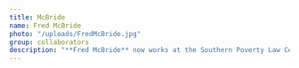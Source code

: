 ```yaml
---
title: McBride
name: Fred McBride
photo: "/uploads/FredMcBride.jpg"
group: collaborators
description: "**Fred McBride** now works at the Southern Poverty Law Center, following his tenure as the Redistricting and Voting Rights Policy Specialist at the Lawyers’ Committee for Civil Rights Under Law in D.C. Fred is a longtime collaborator of MGGG, particularly on outreach efforts such as the Participatory Redistricting Project and our Geodata Bootcamp training.\n"
---
```

